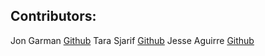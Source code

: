 ## Contributors:
Jon Garman [Github](https://github.com/jonegarm2)
Tara Sjarif [Github](https://github.com/mhsjarif)
Jesse Aguirre [Github](https://github.com/Jaguirre123)

